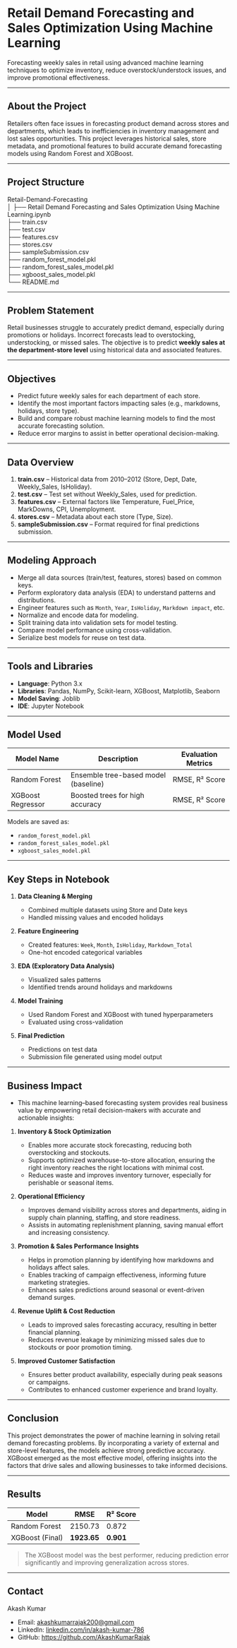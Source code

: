 # Retail Demand Forecasting and Sales Optimization Using Machine Learning

Forecasting weekly sales in retail using advanced machine learning techniques to optimize inventory, reduce overstock/understock issues, and improve promotional effectiveness.

---

## About the Project

Retailers often face issues in forecasting product demand across stores and departments, which leads to inefficiencies in inventory management and lost sales opportunities. This project leverages historical sales, store metadata, and promotional features to build accurate demand forecasting models using Random Forest and XGBoost.

---

## Project Structure

Retail-Demand-Forecasting<br>
│
├── Retail Demand Forecasting and Sales Optimization Using Machine Learning.ipynb<br>
├── train.csv<br>
├── test.csv<br>
├── features.csv<br>
├── stores.csv<br>
├── sampleSubmission.csv<br>
├── random_forest_model.pkl<br>
├── random_forest_sales_model.pkl<br>
├── xgboost_sales_model.pkl<br>
└── README.md<br>


---

## Problem Statement

Retail businesses struggle to accurately predict demand, especially during promotions or holidays. Incorrect forecasts lead to overstocking, understocking, or missed sales. The objective is to predict **weekly sales at the department-store level** using historical data and associated features.

---

## Objectives

- Predict future weekly sales for each department of each store.
- Identify the most important factors impacting sales (e.g., markdowns, holidays, store type).
- Build and compare robust machine learning models to find the most accurate forecasting solution.
- Reduce error margins to assist in better operational decision-making.

---

## Data Overview

1. **train.csv** – Historical data from 2010–2012 (Store, Dept, Date, Weekly_Sales, IsHoliday).
2. **test.csv** – Test set without Weekly_Sales, used for prediction.
3. **features.csv** – External factors like Temperature, Fuel_Price, MarkDowns, CPI, Unemployment.
4. **stores.csv** – Metadata about each store (Type, Size).
5. **sampleSubmission.csv** – Format required for final predictions submission.

---

## Modeling Approach

- Merge all data sources (train/test, features, stores) based on common keys.
- Perform exploratory data analysis (EDA) to understand patterns and distributions.
- Engineer features such as `Month`, `Year`, `IsHoliday`, `Markdown impact`, etc.
- Normalize and encode data for modeling.
- Split training data into validation sets for model testing.
- Compare model performance using cross-validation.
- Serialize best models for reuse on test data.

---

## Tools and Libraries

- **Language**: Python 3.x  
- **Libraries**: Pandas, NumPy, Scikit-learn, XGBoost, Matplotlib, Seaborn  
- **Model Saving**: Joblib  
- **IDE**: Jupyter Notebook

---

## Model Used

| Model Name         | Description                                 | Evaluation Metrics |
|--------------------|---------------------------------------------|--------------------|
| Random Forest       | Ensemble tree-based model (baseline)       | RMSE, R² Score     |
| XGBoost Regressor   | Boosted trees for high accuracy            | RMSE, R² Score     |

Models are saved as:

- `random_forest_model.pkl`
- `random_forest_sales_model.pkl`
- `xgboost_sales_model.pkl`

---

## Key Steps in Notebook

1. **Data Cleaning & Merging**
   - Combined multiple datasets using Store and Date keys
   - Handled missing values and encoded holidays

2. **Feature Engineering**
   - Created features: `Week`, `Month`, `IsHoliday`, `Markdown_Total`
   - One-hot encoded categorical variables

3. **EDA (Exploratory Data Analysis)**
   - Visualized sales patterns
   - Identified trends around holidays and markdowns

4. **Model Training**
   - Used Random Forest and XGBoost with tuned hyperparameters
   - Evaluated using cross-validation

5. **Final Prediction**
   - Predictions on test data
   - Submission file generated using model output

---
## Business Impact
- This machine learning–based forecasting system provides real business value by empowering retail decision-makers with accurate and actionable insights:

1. **Inventory & Stock Optimization**
   - Enables more accurate stock forecasting, reducing both overstocking and stockouts.
   - Supports optimized warehouse-to-store allocation, ensuring the right inventory reaches the right locations with minimal cost.
   - Reduces waste and improves inventory turnover, especially for perishable or seasonal items.

2. **Operational Efficiency**
   - Improves demand visibility across stores and departments, aiding in supply chain planning, staffing, and store readiness.
   - Assists in automating replenishment planning, saving manual effort and increasing consistency.

3. **Promotion & Sales Performance Insights**
   - Helps in promotion planning by identifying how markdowns and holidays affect sales.
   - Enables tracking of campaign effectiveness, informing future marketing strategies.
   - Enhances sales predictions around seasonal or event-driven demand surges.

4. **Revenue Uplift & Cost Reduction**
   - Leads to improved sales forecasting accuracy, resulting in better financial planning.
   - Reduces revenue leakage by minimizing missed sales due to stockouts or poor promotion timing.

5. **Improved Customer Satisfaction**
   - Ensures better product availability, especially during peak seasons or campaigns.
   - Contributes to enhanced customer experience and brand loyalty.

---

## Conclusion

This project demonstrates the power of machine learning in solving retail demand forecasting problems. By incorporating a variety of external and store-level features, the models achieve strong predictive accuracy. XGBoost emerged as the most effective model, offering insights into the factors that drive sales and allowing businesses to take informed decisions.

---

## Results

| Model              | RMSE     | R² Score |
|-------------------|----------|----------|
| Random Forest      | 2150.73  | 0.872    |
| XGBoost (Final)    | **1923.65**  | **0.901**  |

> The XGBoost model was the best performer, reducing prediction error significantly and improving generalization across stores.

---

## Contact
Akash Kumar
- Email: akashkumarrajak200@gmail.com
- LinkedIn: [linkedin.com/in/akash-kumar-786](https://www.linkedin.com/in/akash-kumar-rajak-22a98623b/)
- GitHub: https://github.com/AkashKumarRajak
  


